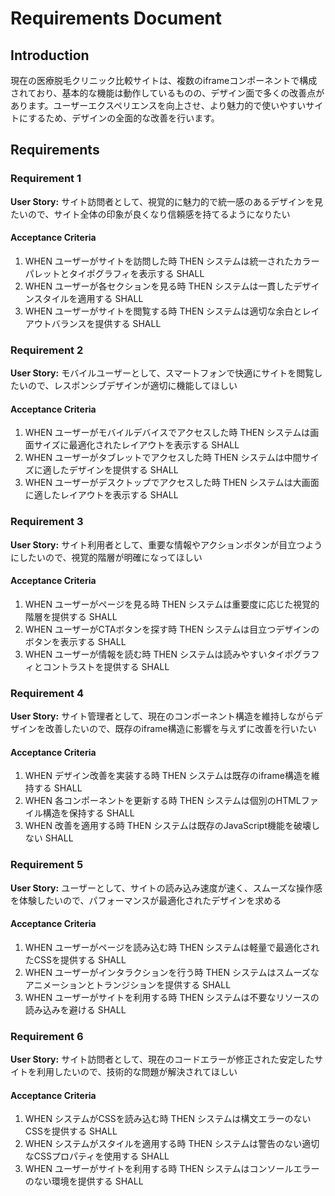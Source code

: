 # Requirements Document

## Introduction

現在の医療脱毛クリニック比較サイトは、複数のiframeコンポーネントで構成されており、基本的な機能は動作しているものの、デザイン面で多くの改善点があります。ユーザーエクスペリエンスを向上させ、より魅力的で使いやすいサイトにするため、デザインの全面的な改善を行います。

## Requirements

### Requirement 1

**User Story:** サイト訪問者として、視覚的に魅力的で統一感のあるデザインを見たいので、サイト全体の印象が良くなり信頼感を持てるようになりたい

#### Acceptance Criteria

1. WHEN ユーザーがサイトを訪問した時 THEN システムは統一されたカラーパレットとタイポグラフィを表示する SHALL
2. WHEN ユーザーが各セクションを見る時 THEN システムは一貫したデザインスタイルを適用する SHALL
3. WHEN ユーザーがサイトを閲覧する時 THEN システムは適切な余白とレイアウトバランスを提供する SHALL

### Requirement 2

**User Story:** モバイルユーザーとして、スマートフォンで快適にサイトを閲覧したいので、レスポンシブデザインが適切に機能してほしい

#### Acceptance Criteria

1. WHEN ユーザーがモバイルデバイスでアクセスした時 THEN システムは画面サイズに最適化されたレイアウトを表示する SHALL
2. WHEN ユーザーがタブレットでアクセスした時 THEN システムは中間サイズに適したデザインを提供する SHALL
3. WHEN ユーザーがデスクトップでアクセスした時 THEN システムは大画面に適したレイアウトを表示する SHALL

### Requirement 3

**User Story:** サイト利用者として、重要な情報やアクションボタンが目立つようにしたいので、視覚的階層が明確になってほしい

#### Acceptance Criteria

1. WHEN ユーザーがページを見る時 THEN システムは重要度に応じた視覚的階層を提供する SHALL
2. WHEN ユーザーがCTAボタンを探す時 THEN システムは目立つデザインのボタンを表示する SHALL
3. WHEN ユーザーが情報を読む時 THEN システムは読みやすいタイポグラフィとコントラストを提供する SHALL

### Requirement 4

**User Story:** サイト管理者として、現在のコンポーネント構造を維持しながらデザインを改善したいので、既存のiframe構造に影響を与えずに改善を行いたい

#### Acceptance Criteria

1. WHEN デザイン改善を実装する時 THEN システムは既存のiframe構造を維持する SHALL
2. WHEN 各コンポーネントを更新する時 THEN システムは個別のHTMLファイル構造を保持する SHALL
3. WHEN 改善を適用する時 THEN システムは既存のJavaScript機能を破壊しない SHALL

### Requirement 5

**User Story:** ユーザーとして、サイトの読み込み速度が速く、スムーズな操作感を体験したいので、パフォーマンスが最適化されたデザインを求める

#### Acceptance Criteria

1. WHEN ユーザーがページを読み込む時 THEN システムは軽量で最適化されたCSSを提供する SHALL
2. WHEN ユーザーがインタラクションを行う時 THEN システムはスムーズなアニメーションとトランジションを提供する SHALL
3. WHEN ユーザーがサイトを利用する時 THEN システムは不要なリソースの読み込みを避ける SHALL

### Requirement 6

**User Story:** サイト訪問者として、現在のコードエラーが修正された安定したサイトを利用したいので、技術的な問題が解決されてほしい

#### Acceptance Criteria

1. WHEN システムがCSSを読み込む時 THEN システムは構文エラーのないCSSを提供する SHALL
2. WHEN システムがスタイルを適用する時 THEN システムは警告のない適切なCSSプロパティを使用する SHALL
3. WHEN ユーザーがサイトを利用する時 THEN システムはコンソールエラーのない環境を提供する SHALL